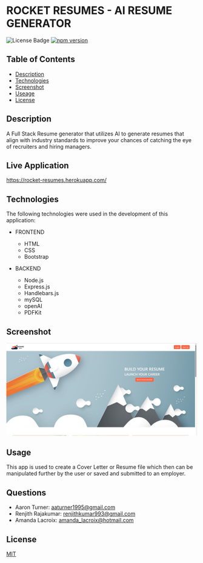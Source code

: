 # ROCKET RESUMES - AI RESUME GENERATOR

  ![License Badge](https://img.shields.io/badge/License-MIT-yellow.svg)
  [![npm version](https://badge.fury.io/js/npm.svg)](https://badge.fury.io/js/npm)

## Table of Contents

  - [Description](#description)
  - [Technologies](#technologies)
  - [Screenshot](#screenshot)
  - [Useage](#usage)
  - [License](#license)

## Description
  A Full Stack Resume generator that utilizes AI to generate resumes that align with industry standards to improve your chances of catching the eye of recruiters and hiring managers.
  
## Live Application
https://rocket-resumes.herokuapp.com/

## Technologies
The following technologies were used in the development of this application:
* FRONTEND
    + HTML
    + CSS
    + Bootstrap

* BACKEND
    + Node.js
    + Express.js
    + Handlebars.js
    + mySQL
    + openAI
    + PDFKit
        
## Screenshot

 ![ResumeRocket](public/images/ResumeRocket.jpg)

## Usage
  This app is used to create a Cover Letter or Resume file which then can be manipulated further by the user or saved and submitted to an employer.

## Questions

* Aaron Turner: aaturner1995@gmail.com
* Renjith Rajakumar: renjithkumar993@gmail.com
* Amanda Lacroix: amanda_lacroix@hotmail.com

## License
  [MIT]( https://opensource.org/licenses/MIT)
